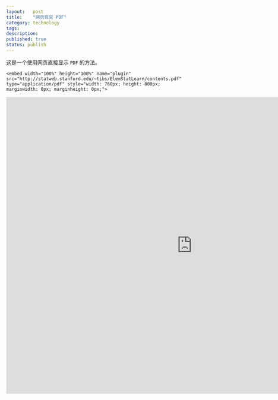 ```yaml
---
layout:   post
title:    "网页现实 PDF"
category: technology
tags:     
description: 
published: true
status: publish
---
```


这是一个使用网页直接显示 `PDF` 的方法。

    <embed width="100%" height="100%" name="plugin" src="http://statweb.stanford.edu/~tibs/ElemStatLearn/contents.pdf" type="application/pdf" style="width: 760px; height: 800px; marginwidth: 0px; marginheight: 0px;">
    

<embed width="100%" height="100%" name="plugin" src="http://statweb.stanford.edu/~tibs/ElemStatLearn/contents.pdf" type="application/pdf" style="width: 1000px; height: 800px; marginwidth: 0px; marginheight: 0px;">

